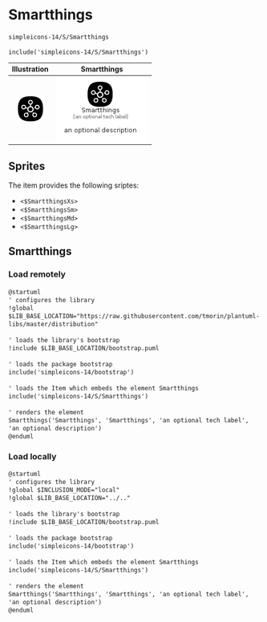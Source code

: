 # Smartthings


```text
simpleicons-14/S/Smartthings
```

```text
include('simpleicons-14/S/Smartthings')
```



| Illustration | Smartthings |
| :---: | :---: |
| ![illustration for Illustration](../../simpleicons-14/S/Smartthings.png) | ![illustration for Smartthings](../../simpleicons-14/S/Smartthings.Local.png) |



## Sprites
The item provides the following sriptes:

- `<$SmartthingsXs>`
- `<$SmartthingsSm>`
- `<$SmartthingsMd>`
- `<$SmartthingsLg>`





## Smartthings

### Load remotely
```plantuml
@startuml
' configures the library
!global $LIB_BASE_LOCATION="https://raw.githubusercontent.com/tmorin/plantuml-libs/master/distribution"

' loads the library's bootstrap
!include $LIB_BASE_LOCATION/bootstrap.puml

' loads the package bootstrap
include('simpleicons-14/bootstrap')

' loads the Item which embeds the element Smartthings
include('simpleicons-14/S/Smartthings')

' renders the element
Smartthings('Smartthings', 'Smartthings', 'an optional tech label', 'an optional description')
@enduml
```

### Load locally
```plantuml
@startuml
' configures the library
!global $INCLUSION_MODE="local"
!global $LIB_BASE_LOCATION="../.."

' loads the library's bootstrap
!include $LIB_BASE_LOCATION/bootstrap.puml

' loads the package bootstrap
include('simpleicons-14/bootstrap')

' loads the Item which embeds the element Smartthings
include('simpleicons-14/S/Smartthings')

' renders the element
Smartthings('Smartthings', 'Smartthings', 'an optional tech label', 'an optional description')
@enduml
```

